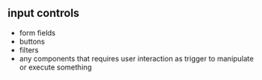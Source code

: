 ## input controls

- form fields
- buttons
- filters
- any components that requires user interaction as trigger to manipulate or execute something
